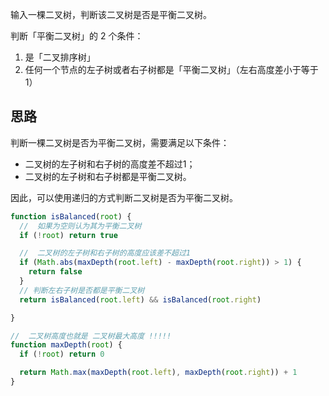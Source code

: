 输入一棵二叉树，判断该二叉树是否是平衡二叉树。

判断「平衡二叉树」的 2 个条件：

1. 是「二叉排序树」
2. 任何一个节点的左子树或者右子树都是「平衡二叉树」（左右高度差小于等于 1）


## 思路

判断一棵二叉树是否为平衡二叉树，需要满足以下条件：

- 二叉树的左子树和右子树的高度差不超过1；
- 二叉树的左子树和右子树都是平衡二叉树。

因此，可以使用递归的方式判断二叉树是否为平衡二叉树。


```js
function isBalanced(root) {
  //  如果为空则认为其为平衡二叉树
  if (!root) return true

  //  二叉树的左子树和右子树的高度应该差不超过1
  if (Math.abs(maxDepth(root.left) - maxDepth(root.right)) > 1) {
    return false
  }
  // 判断左右子树是否都是平衡二叉树
  return isBalanced(root.left) && isBalanced(root.right)

}

//  二叉树高度也就是 二叉树最大高度 !!!!!
function maxDepth(root) {
  if (!root) return 0

  return Math.max(maxDepth(root.left), maxDepth(root.right)) + 1
}
```